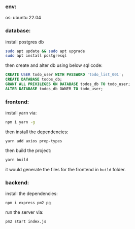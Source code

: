 ### env:

os: ubuntu 22.04

### database:

install postgres db

```sh
sudo apt update && sudo apt upgrade
sudo apt install postgresql
```

 then create and alter db using below sql code:

```sql
CREATE USER todo_user WITH PASSWORD 'todo_list_001';
CREATE DATABASE todos_db;
GRANT ALL PRIVILEGES ON DATABASE todos_db TO todo_user;
ALTER DATABASE todos_db OWNER TO todo_user;
```



### frontend:

install yarn via:

```sh
npm i yarn -g
```

then install the dependencies:

```
yarn add axios prop-types
```

then build the project:

```sh
yarn build
```

it would generate the files for the frontend in `build` folder.



### backend:

install the dependencies:

```
npm i express pm2 pg
```

run the server via:

```sh
pm2 start index.js
```



